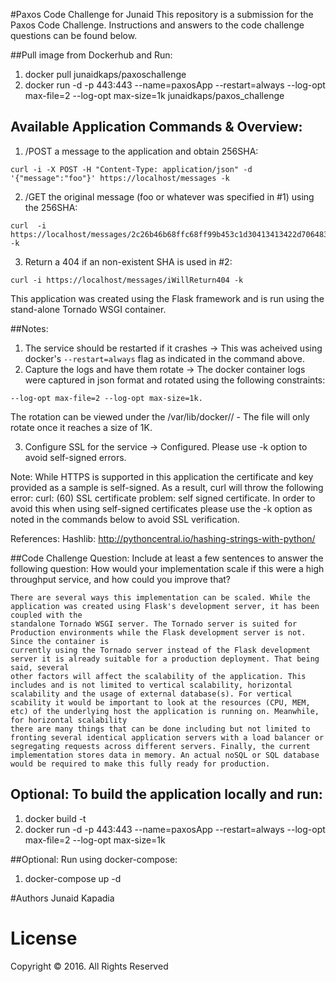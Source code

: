 #Paxos Code Challenge for Junaid 
This repository is a submission for the Paxos Code Challenge. Instructions and answers to the code challenge questions can be found below. 

##Pull image from Dockerhub and Run:
1. docker pull junaidkaps/paxoschallenge
2. docker run -d -p 443:443 --name=paxosApp --restart=always --log-opt max-file=2 --log-opt max-size=1k junaidkaps/paxos_challenge

## Available Application Commands & Overview: 
 
1. /POST a message to the application and obtain 256SHA: 
```
curl -i -X POST -H "Content-Type: application/json" -d '{"message":"foo"}' https://localhost/messages -k
```
2. /GET the original message (foo or whatever was specified in #1) using the 256SHA: 
```
curl  -i https://localhost/messages/2c26b46b68ffc68ff99b453c1d30413413422d706483bfa0f98a5e886266e7ae -k
```
3. Return a 404 if an non-existent SHA is used in #2: 
```
curl -i https://localhost/messages/iWillReturn404 -k
```

This application was created using the Flask framework and is run using the stand-alone Tornado WSGI container. 

##Notes: 
1. The service should be restarted if it crashes -> This was acheived using docker's ```--restart=always``` flag as indicated in the command above. 
2. Capture the logs and have them rotate -> The docker container logs were captured in json format and rotated using the following constraints: 
```
--log-opt max-file=2 --log-opt max-size=1k.
```
The rotation can be viewed under the /var/lib/docker/<containerID>/ - The file will only rotate once it reaches a size of 1K. 

3. Configure SSL for the service -> Configured. Please use -k option to avoid self-signed errors. 

Note: While HTTPS is supported in this application the certificate and key provided as a sample is self-signed. As a result, curl will throw
the following error: curl: (60) SSL certificate problem: self signed certificate. In order to avoid this when using self-signed certificates please use the -k
option as noted in the commands below to avoid SSL verification.

References: 
Hashlib: http://pythoncentral.io/hashing-strings-with-python/

##Code Challenge Question: 
Include at least a few sentences to answer the following question: How would your
implementation scale if this were a high throughput service, and how could you improve
that?

```
There are several ways this implementation can be scaled. While the application was created using Flask's development server, it has been coupled with the 
standalone Tornado WSGI server. The Tornado server is suited for Production environments while the Flask development server is not. Since the container is 
currently using the Tornado server instead of the Flask development server it is already suitable for a production deployment. That being said, several 
other factors will affect the scalability of the application. This includes and is not limited to vertical scalability, horizontal scalability and the usage of external database(s). For vertical scability it would be important to look at the resources (CPU, MEM, etc) of the underlying host the application is running on. Meanwhile, for horizontal scalability 
there are many things that can be done including but not limited to fronting several identical application servers with a load balancer or segregating requests across different servers. Finally, the current implementation stores data in memory. An actual noSQL or SQL database would be required to make this fully ready for production. 
```
## Optional: To build the application locally and run: 
1. docker build -t <imageName> 
2. docker run -d -p 443:443 --name=paxosApp --restart=always --log-opt max-file=2 --log-opt max-size=1k <imageName>

##Optional: Run using docker-compose: 
1. docker-compose up -d 

#Authors
Junaid Kapadia 

# License
Copyright © 2016. All Rights Reserved


